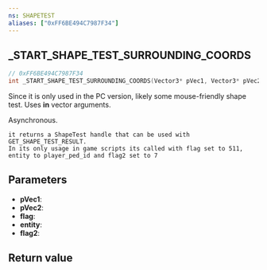 ```yaml
---
ns: SHAPETEST
aliases: ["0xFF6BE494C7987F34"]
---
```

## _START_SHAPE_TEST_SURROUNDING_COORDS

```c
// 0xFF6BE494C7987F34
int _START_SHAPE_TEST_SURROUNDING_COORDS(Vector3* pVec1, Vector3* pVec2, int flag, Entity entity, int flag2);
```

Since it is only used in the PC version, likely some mouse-friendly shape test. Uses **in** vector arguments.

Asynchronous.

```
it returns a ShapeTest handle that can be used with GET_SHAPE_TEST_RESULT.  
In its only usage in game scripts its called with flag set to 511, entity to player_ped_id and flag2 set to 7  
```

## Parameters
* **pVec1**: 
* **pVec2**: 
* **flag**: 
* **entity**: 
* **flag2**: 

## Return value
